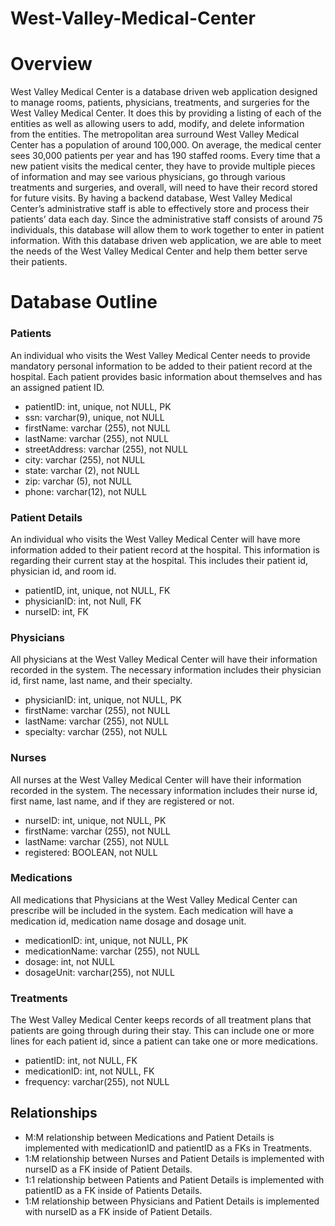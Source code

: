# West-Valley-Medical-Center #

# Overview #
West Valley Medical Center is a database driven web application designed to manage rooms, patients, physicians, treatments, and surgeries for the West Valley Medical Center. It does this by providing a listing of each of the entities as well as allowing users to add, modify, and delete information from the entities. 
The metropolitan area surround West Valley Medical Center has a population of around 100,000. On average, the medical center sees 30,000 patients per year and has 190 staffed rooms. Every time that a new patient visits the medical center, they have to provide multiple pieces of information and may see various physicians, go through various treatments and surgeries, and overall, will need to have their record stored for future visits. By having a backend database, West Valley Medical Center’s administrative staff is able to effectively store and process their patients’ data each day. Since the administrative staff consists of around 75 individuals, this database will allow them to work together to enter in patient information. With this database driven web application, we are able to meet the needs of the West Valley Medical Center and help them better serve their patients.

# Database Outline #
### Patients ###
An individual who visits the West Valley Medical Center needs to provide mandatory personal information to be added to their patient record at the hospital. Each patient provides basic information about themselves and has an assigned patient ID.
-	patientID: int, unique, not NULL, PK
-	ssn: varchar(9), unique, not NULL
-	firstName: varchar (255), not NULL
-	lastName: varchar (255), not NULL
-	streetAddress: varchar (255), not NULL
-	city: varchar (255), not NULL
-	state: varchar (2), not NULL
-	zip: varchar (5), not NULL
-	phone: varchar(12), not NULL

### Patient Details ###
An individual who visits the West Valley Medical Center will have more information added to their patient record at the hospital. This information is regarding their current stay at the hospital. This includes their patient id, physician id, and room id.
-	patientID, int, unique, not NULL, FK
-	physicianID: int, not Null, FK
-	nurseID: int, FK 

### Physicians ###
All physicians at the West Valley Medical Center will have their information recorded in the system. The necessary information includes their physician id, first name, last name, and their specialty.
-	physicianID: int, unique, not NULL, PK
-	firstName: varchar (255), not NULL
-	lastName: varchar (255), not NULL
-	specialty: varchar (255), not NULL

### Nurses ###
All nurses at the West Valley Medical Center will have their information recorded in the system. The necessary information includes their nurse id, first name, last name, and if they are registered or not.
-	nurseID: int, unique, not NULL, PK
-	firstName: varchar (255), not NULL
-	lastName: varchar (255),  not NULL
-	registered: BOOLEAN, not NULL

### Medications ###
All medications that Physicians at the West Valley Medical Center can prescribe will be included in the system. Each medication will have a medication id, medication name dosage and dosage unit.
-	medicationID: int, unique, not NULL, PK
-	medicationName: varchar (255), not NULL
-	dosage: int, not NULL
-	dosageUnit: varchar(255), not NULL

### Treatments ###
The West Valley Medical Center keeps records of all treatment plans that patients are going through during their stay. This can include one or more lines for each patient id, since a patient can take one or more medications.
-	patientID: int, not NULL, FK
-	medicationID: int, not NULL, FK
-	frequency: varchar(255), not NULL

## Relationships ##
- M:M relationship between Medications and Patient Details is implemented with medicationID and patientID as a FKs in Treatments.
- 1:M relationship between Nurses and Patient Details is implemented with nurseID as a FK inside of Patient Details. 
- 1:1 relationship between Patients and Patient Details is implemented with patientID as a FK inside of Patients Details. 
- 1:M relationship between Physicians and Patient Details is implemented with nurseID as a FK inside of Patient Details.
